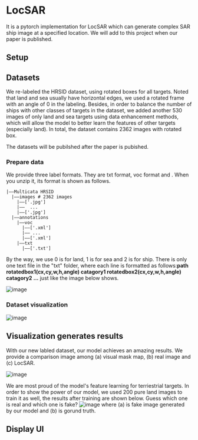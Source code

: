 # LocSAR
It is a pytorch implementation for LocSAR which can generate complex SAR ship image at a specified location.
We will add to this project when our paper is published.
## Setup
## Datasets
We re-labeled the HRSID dataset, using rotated boxes for all targets. Noted that land and sea usually have horizontal edges, we used a rotated frame with an angle of 0 in the labeling. Besides, in order to balance the number of ships with other classes of targets in the dataset, we added another 530 images of only land and sea targets using data enhancement methods, which will allow the model to better learn the features of other targets (especially land). In total, the dataset contains 2362 images with rotated box.

The datasets will be pubilshed after the paper is pubished.
### Prepare data
We provide three label formats. They are txt format, voc format and . When you unzip it, its format is shown as follows.
```
|——Multicata HRSID
  |——images # 2362 images
    |——['.jpg']
    |——  ...
    |——['.jpg']
  |——annotations
    |——voc
      |——['.xml']
      |—— ...
      |——['.xml']
    |——txt
      |——['.txt']
```
By the way, we use 0 is for land, 1 is for sea and 2 is for ship.
There is only one text file in the "txt" folder, where each line is formatted as follows:**path rotatedbox1(cx,cy,w,h,angle) catagory1 rotatedbox2(cx,cy,w,h,angle) catagory2 ...** just like the image below shows.

![image](https://github.com/waeada/LocSAR/blob/main/images/image1.png)



### Dataset visualization 
![image](https://github.com/waeada/LocSAR/blob/main/images/image3.png)

## Visualization generates results
With our new labled dataset, our model achieves an amazing results. We provide a comparison image among (a) visual mask map, (b) real image and (c) LocSAR.

![image](https://github.com/waeada/LocSAR/blob/main/images/image5.png)


We are most proud of the model's feature learning for terriestrial targets. In order to show the power of our model, we used 200 pure land images to train it as well, the results after training are shown below. Guess which one is real and which one is fake?
![image](https://github.com/waeada/LocSAR/blob/main/images/image4.png)
where (a) is fake image generated by our model and (b) is gorund truth.

## Display UI
